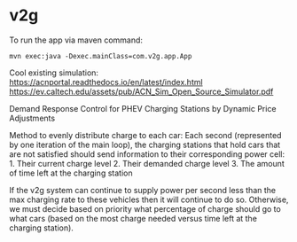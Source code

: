 # v2g

To run the app via maven command:
```
mvn exec:java -Dexec.mainClass=com.v2g.app.App
```

Cool existing simulation: https://acnportal.readthedocs.io/en/latest/index.html
https://ev.caltech.edu/assets/pub/ACN_Sim_Open_Source_Simulator.pdf

Demand Response Control for PHEV Charging Stations by Dynamic Price Adjustments

Method to evenly distribute charge to each car:
Each second (represented by one iteration of the main loop), the charging stations that hold cars that are not satisfied should send information to their corresponding power cell:
    1. Their current charge level
    2. Their demanded charge level
    3. The amount of time left at the charging station

If the v2g system can continue to supply power per second less than the max charging rate to these vehicles then it will continue to do so. Otherwise, we must decide based on priority what percentage of charge should go to what cars (based on the most charge needed versus time left at the charging station).
